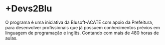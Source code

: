 # +Devs2Blu

O programa é uma iniciativa da Blusoft-ACATE com apoio da Prefeitura, para desenvolver profissionais que já possuem conhecimentos prévios em linguagem de programação e inglês. Contando com mais de 480 horas de aulas.
